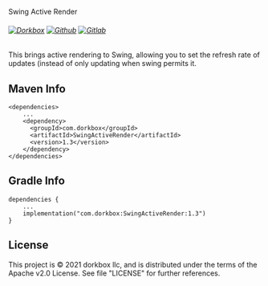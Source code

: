 Swing Active Render

###### [![Dorkbox](https://badge.dorkbox.com/dorkbox.svg "Dorkbox")](https://git.dorkbox.com/dorkbox/SwingActiveRender) [![Github](https://badge.dorkbox.com/github.svg "Github")](https://github.com/dorkbox/SwingActiveRender) [![Gitlab](https://badge.dorkbox.com/gitlab.svg "Gitlab")](https://gitlab.com/dorkbox/SwingActiveRender)


This brings active rendering to Swing, allowing you to set the refresh rate of updates (instead of only updating when swing permits it.

Maven Info
---------
```
<dependencies>
    ...
    <dependency>
      <groupId>com.dorkbox</groupId>
      <artifactId>SwingActiveRender</artifactId>
      <version>1.3</version>
    </dependency>
</dependencies>
```

Gradle Info
---------
```
dependencies {
    ...
    implementation("com.dorkbox:SwingActiveRender:1.3")
}
```


License
---------
This project is © 2021 dorkbox llc, and is distributed under the terms of the Apache v2.0 License. See file "LICENSE" for further 
references.

